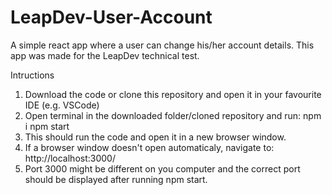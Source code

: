 # LeapDev-User-Account

A simple react app where a user can change his/her account details. This app was made for the LeapDev technical test.

Intructions
1. Download the code or clone this repository and open it in your favourite IDE (e.g. VSCode)
2. Open terminal in the downloaded folder/cloned repository and run:
   npm i
   npm start
3. This should run the code and open it in a new browser window.
4. If a browser window doesn't open automaticaly, navigate to:
   http://localhost:3000/
5. Port 3000 might be different on you computer and the correct port should be displayed after running npm start.

